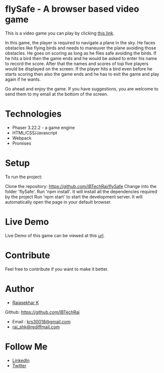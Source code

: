 
# flySafe - A browser based video game

This is a video game you can play by clicking [this link](https://condescending-newton-3c1d49.netlify.com/).

In this game, the player is required to navigate a plane in the sky.  He faces obstacles like flying birds and needs to maneuver the plane avoiding those obstacles.  He goes on scoring as long as he flies safe avoiding the birds.  If he hits a bird then the game ends and he would be asked to enter his name to record the score. After that the names and scores of top five players would be displayed on the screen. If the player hits a bird even before he starts scoring then also the game ends and he has to exit the game and play again if he wants.

Go ahead and enjoy the game.  If you have suggestions, you are welcome to send them to my email at the bottom of the screen.


# Technologies

- Phaser 3.22.2 - a game engine
- HTML/CSS/Javascript
- Webpack
- Promises

# Setup
To run the project:

Clone the repository: https://github.com/IBTechRaj/flySafe
Change into the folder 'flySafe'.
Run 'npm install'. It will install all the dependencies required by the project
Run 'npm start' to start the development server. It will automatically open the page in your default browser.

# Live Demo
Live Demo of this game can be viewed at this [url](https://aeroplane.netlify.app//).

# Contribute
Feel free to contribute if you want to make it better.

# Author
* [Rajasekhar K ](https://github.com/IBTechRaj)

Github: https://github.com/IBTechRaj
* Email : krs30018@gmail.com 
* raj_shk@rediffmail.com

# Follow Me

* [LinkedIn](https://www.linkedin.com/in/rajkatakamsetty/)
* [Twitter](https://twitter.com/IBTechRaj)
